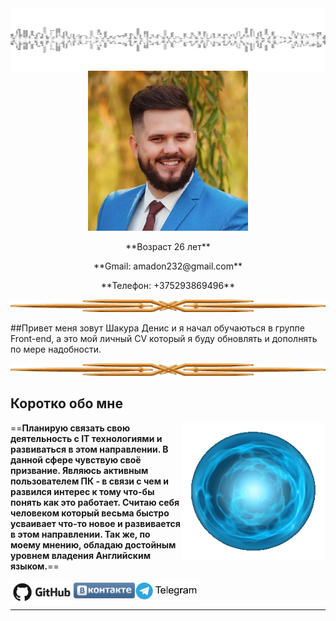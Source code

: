 <img align="right" alt="GIF" src="./img/gif2.gif" width="100%" height="100" />
<p align="center"> <img  src="./img/ya.png" />
</p>
<p align="center">
**Возраст 26 лет**
<p align="center">
**Gmail: amadon232@gmail.com**
<p align="center">
**Телефон: +375293869496**
</p>
<p align="center">
<img  src="./img/r01.png" width="100%"  height="20" />
</p>

##Привет меня зовут Шакура Денис и я начал обучаються в группе Front-end, а это мой личный CV который я буду обновлять и дополнять по мере надобности.

<p align="center">
<img  src="./img/r01.png" width="100%"  height="20" />
</p>

## Коротко обо мне
<img align="right" alt="GIF" src="./img/gif3.gif" width="230" height="220" />

==**Планирую связать свою деятельность с IT технологиями и развиваться в этом направлении. В данной сфере чувствую своё призвание. Являюсь активным пользователем ПК - в связи с чем и развился интерес к тому что-бы понять как это работает. Считаю себя человеком который весьма быстро усваивает что-то новое и развивается в этом направлении. Так же, по моему мнению, обладаю достойным уровнем владения Английским языком.**==

[<img align="left" alt="my github" width="100px" src="./img/git.png" />](https://github.com/Incubator666)[<img align="center" alt="my github" width="100px" src="./img/vk.png" />](https://vk.com/id29954596)[<img align="center" alt="my github" width="100px" src="./img/telega.png" />](https://t.me/amadon666)

* * *
